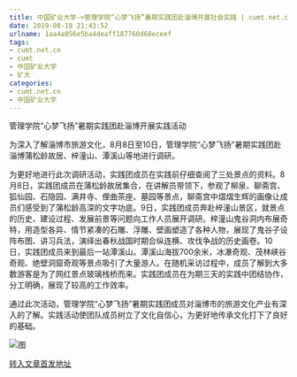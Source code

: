 ```yaml
---
title: 中国矿业大学->管理学院“心梦飞扬”暑期实践团赴淄博开展社会实践 | cumt.net.cn
date: 2019-08-18 21:43:52
urlname: 1aa4a056e5ba4deaff187760d68eceef
tags: 
- cumt.net.cn
- cumt
- 中国矿业大学
- 矿大
categories:
- cumt.net.cn
- 中国矿业大学
---
```



管理学院“心梦飞扬”暑期实践团赴淄博开展实践活动

为深入了解淄博市旅游文化，8月8日至10日，管理学院“心梦飞扬”暑期实践团赴淄博蒲松龄故居、梓潼山、潭溪山等地进行调研。

为更好地进行此次调研活动，实践团成员在实践前仔细查阅了三处景点的资料。8月8日，实践团成员在蒲松龄故居集合，在讲解员带领下，参观了柳泉、聊斋宫、狐仙园、石隐园、满井寺、俚曲茶座、墓园等景点，聊斋宫中熠熠生辉的画像让成员们感受到了蒲松龄高深的文字功底。9日，实践团成员奔赴梓潼山景区，就景点的历史、建设过程、发展前景等问题向工作人员展开调研。梓潼山鬼谷洞内布展奇特，用造型各异、情节紧凑的石雕、浮雕、壁画塑造了各种人物，展现了鬼谷子设阵布图、讲习兵法，演绎出春秋战国时期合纵连横、攻伐争战的历史画卷。10日，实践团成员来到最后一站潭溪山。潭溪山海拔700余米，冰瀑奇观、茂林峡谷奇观、绝壁洞窟奇观等景点吸引了大量游人。在随机采访过程中，成员了解到大多数游客是为了网红景点玻璃栈桥而来。实践团成员在为期三天的实践中团结协作，分工明确，展现了较高的工作效率。

通过此次活动，管理学院“心梦飞扬”暑期实践团成员对淄博市的旅游文化产业有深入的了解。实践活动使团队成员树立了文化自信心，为更好地传承文化打下了良好的基础。



![图](http://xwzx.cumt.edu.cn/_upload/article/images/38/f9/7adb84d04810bc45b7ec285c6f92/3be05f41-923f-44b1-91a9-fb763aa6ccb4.jpg)

[转入文章首发地址](http://xwzx.cumt.edu.cn/2f/24/c523a536356/page.htm)